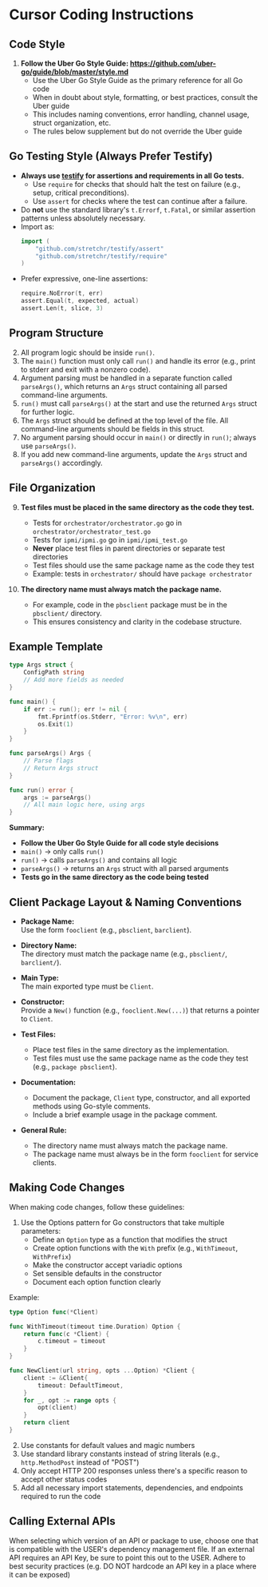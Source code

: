 # Cursor Coding Instructions

## Code Style

1. **Follow the Uber Go Style Guide: https://github.com/uber-go/guide/blob/master/style.md**
   - Use the Uber Go Style Guide as the primary reference for all Go code
   - When in doubt about style, formatting, or best practices, consult the Uber guide
   - This includes naming conventions, error handling, channel usage, struct organization, etc.
   - The rules below supplement but do not override the Uber guide

## Go Testing Style (Always Prefer Testify)

- **Always use [testify](https://github.com/stretchr/testify) for assertions and requirements in all Go tests.**
  - Use `require` for checks that should halt the test on failure (e.g., setup, critical preconditions).
  - Use `assert` for checks where the test can continue after a failure.
- Do **not** use the standard library's `t.Errorf`, `t.Fatal`, or similar assertion patterns unless absolutely necessary.
- Import as:
  ```go
  import (
      "github.com/stretchr/testify/assert"
      "github.com/stretchr/testify/require"
  )
  ```
- Prefer expressive, one-line assertions:
  ```go
  require.NoError(t, err)
  assert.Equal(t, expected, actual)
  assert.Len(t, slice, 3)
  ```

## Program Structure

2. All program logic should be inside `run()`.
3. The `main()` function must only call `run()` and handle its error (e.g., print to stderr and exit with a nonzero code).
4. Argument parsing must be handled in a separate function called `parseArgs()`, which returns an `Args` struct containing all parsed command-line arguments.
5. `run()` must call `parseArgs()` at the start and use the returned `Args` struct for further logic.
6. The `Args` struct should be defined at the top level of the file. All command-line arguments should be fields in this struct.
7. No argument parsing should occur in `main()` or directly in `run()`; always use `parseArgs()`.
8. If you add new command-line arguments, update the `Args` struct and `parseArgs()` accordingly.

## File Organization

9. **Test files must be placed in the same directory as the code they test.** 
   - Tests for `orchestrator/orchestrator.go` go in `orchestrator/orchestrator_test.go`
   - Tests for `ipmi/ipmi.go` go in `ipmi/ipmi_test.go`
   - **Never** place test files in parent directories or separate test directories
   - Test files should use the same package name as the code they test
   - Example: tests in `orchestrator/` should have `package orchestrator`

10. **The directory name must always match the package name.**
    - For example, code in the `pbsclient` package must be in the `pbsclient/` directory.
    - This ensures consistency and clarity in the codebase structure.

## Example Template
```go
type Args struct {
    ConfigPath string
    // Add more fields as needed
}

func main() {
    if err := run(); err != nil {
        fmt.Fprintf(os.Stderr, "Error: %v\n", err)
        os.Exit(1)
    }
}

func parseArgs() Args {
    // Parse flags
    // Return Args struct
}

func run() error {
    args := parseArgs()
    // All main logic here, using args
}
```

**Summary:**
- **Follow the Uber Go Style Guide for all code style decisions**
- `main()` → only calls `run()`
- `run()` → calls `parseArgs()` and contains all logic
- `parseArgs()` → returns an `Args` struct with all parsed arguments
- **Tests go in the same directory as the code being tested**

## Client Package Layout & Naming Conventions

- **Package Name:**  
  Use the form `fooclient` (e.g., `pbsclient`, `barclient`).

- **Directory Name:**  
  The directory must match the package name (e.g., `pbsclient/`, `barclient/`).

- **Main Type:**  
  The main exported type must be `Client`.

- **Constructor:**  
  Provide a `New()` function (e.g., `fooclient.New(...)`) that returns a pointer to `Client`.

- **Test Files:**  
  - Place test files in the same directory as the implementation.
  - Test files must use the same package name as the code they test (e.g., `package pbsclient`).

- **Documentation:**  
  - Document the package, `Client` type, constructor, and all exported methods using Go-style comments.
  - Include a brief example usage in the package comment.

- **General Rule:**  
  - The directory name must always match the package name.
  - The package name must always be in the form `fooclient` for service clients.

## Making Code Changes

When making code changes, follow these guidelines:

1. Use the Options pattern for Go constructors that take multiple parameters:
   - Define an `Option` type as a function that modifies the struct
   - Create option functions with the `With` prefix (e.g., `WithTimeout`, `WithPrefix`)
   - Make the constructor accept variadic options
   - Set sensible defaults in the constructor
   - Document each option function clearly

Example:
```go
type Option func(*Client)

func WithTimeout(timeout time.Duration) Option {
    return func(c *Client) {
        c.timeout = timeout
    }
}

func NewClient(url string, opts ...Option) *Client {
    client := &Client{
        timeout: DefaultTimeout,
    }
    for _, opt := range opts {
        opt(client)
    }
    return client
}
```

2. Use constants for default values and magic numbers
3. Use standard library constants instead of string literals (e.g., `http.MethodPost` instead of "POST")
4. Only accept HTTP 200 responses unless there's a specific reason to accept other status codes
5. Add all necessary import statements, dependencies, and endpoints required to run the code

## Calling External APIs

When selecting which version of an API or package to use, choose one that is compatible with the USER's dependency management file. If an external API requires an API Key, be sure to point this out to the USER. Adhere to best security practices (e.g. DO NOT hardcode an API key in a place where it can be exposed)
